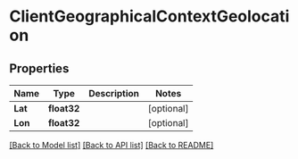 # ClientGeographicalContextGeolocation

## Properties
Name | Type | Description | Notes
------------ | ------------- | ------------- | -------------
**Lat** | **float32** |  | [optional] 
**Lon** | **float32** |  | [optional] 

[[Back to Model list]](../README.md#documentation-for-models) [[Back to API list]](../README.md#documentation-for-api-endpoints) [[Back to README]](../README.md)


